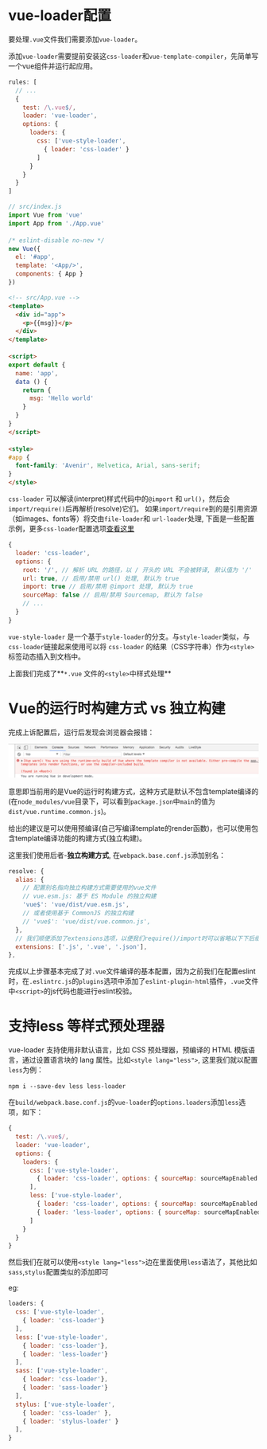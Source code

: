 vue-loader配置
=====

要处理`.vue`文件我们需要添加`vue-loader`。

添加`vue-loader`需要提前安装这`css-loader`和`vue-template-compiler`，先简单写一个vue组件并运行起应用。

``` js
rules: [
  // ...
  {
    test: /\.vue$/,
    loader: 'vue-loader',
    options: {
      loaders: {
        css: ['vue-style-loader',
          { loader: 'css-loader' }
        ]
      }
    }
  }
]
```

``` js
// src/index.js
import Vue from 'vue'
import App from './App.vue'

/* eslint-disable no-new */
new Vue({
  el: '#app',
  template: '<App/>',
  components: { App }
})
```

``` html
<!-- src/App.vue -->
<template>
  <div id="app">
    <p>{{msg}}</p>
  </div>
</template>

<script>
export default {
  name: 'app',
  data () {
    return {
      msg: 'Hello world'
    }
  }
}
</script>

<style>
#app {
  font-family: 'Avenir', Helvetica, Arial, sans-serif;
}
</style>
```




`css-loader` 可以解读(interpret)样式代码中的`@import` 和 `url()`，然后会`import/require()`后再解析(resolve)它们。
如果`import/require`到的是引用资源（如images、fonts等）将交由`file-loader`和 `url-loader`处理, 下面是一些配置示例，更多`css-loader`配置选项[查看这里](https://doc.webpack-china.org/loaders/css-loader/#import)

``` js
{
  loader: 'css-loader',
  options: {
    root: '/', // 解析 URL 的路径，以 / 开头的 URL 不会被转译, 默认值为 '/'
    url: true, // 启用/禁用 url() 处理, 默认为 true 
    import: true // 启用/禁用 @import 处理, 默认为 true
    sourceMap: false // 启用/禁用 Sourcemap, 默认为 false
    // ...
  }
}
```

`vue-style-loader` 是一个基于`style-loader`的分支。与`style-loader`类似，与`css-loader`链接起来使用可以将 `css-loader` 的结果（CSS字符串）作为`<style>`标签动态插入到文档中。

上面我们完成了**`*.vue` 文件的`<style>`中样式处理**

# Vue的运行时构建方式 vs 独立构建

完成上诉配置后，运行后发现会浏览器会报错：

![运行时构建报错](./images/5.jpeg)

意思即当前用的是Vue的运行时构建方式，这种方式是默认不包含template编译的(在`node_modules/vue`目录下，可以看到`package.json`中`main`的值为`dist/vue.runtime.common.js`)。

给出的建议是可以使用预编译(自己写编译template的render函数)，也可以使用包含template编译功能的构建方式(独立构建)。 

这里我们使用后者-**独立构建方式**, 在`webpack.base.conf.js`添加别名：

``` js
resolve: {
  alias: {
    // 配置别名指向独立构建方式需要使用的vue文件
    // vue.esm.js: 基于 ES Module 的独立构建
    'vue$': 'vue/dist/vue.esm.js',
    // 或者使用基于 CommonJS 的独立构建 
    // 'vue$': 'vue/dist/vue.common.js',
  },
  // 我们顺便添加了extensions选项，以便我们require()/import时可以省略以下下后缀名
  extensions: ['.js', '.vue', '.json'],
},
```

完成以上步骤基本完成了对`.vue`文件编译的基本配置，因为之前我们在配置eslint时，在`.eslintrc.js`的`plugins`选项中添加了`eslint-plugin-html`插件，`.vue`文件中`<script>`的js代码也能进行eslint校验。

# 支持less 等样式预处理器

vue-loader 支持使用非默认语言，比如 CSS 预处理器，预编译的 HTML 模版语言，通过设置语言块的 lang 属性。比如`<style lang="less">`, 这里我们就以配置`less`为例：

`npm i --save-dev less less-loader`

在`build/webpack.base.conf.js`的`vue-loader`的`options.loaders`添加`less`选项，如下：

``` js
{
  test: /\.vue$/,
  loader: 'vue-loader',
  options: {
    loaders: {
      css: ['vue-style-loader',
        { loader: 'css-loader', options: { sourceMap: sourceMapEnabled } }
      ],
      less: ['vue-style-loader',
        { loader: 'css-loader', options: { sourceMap: sourceMapEnabled } },
        { loader: 'less-loader', options: { sourceMap: sourceMapEnabled } }
      ]
    }
  }
}
```

然后我们在就可以使用`<style lang="less">`边在里面使用`less`语法了，其他比如`sass`,`stylus`配置类似的添加即可

eg:

``` js
loaders: {
  css: ['vue-style-loader',
    { loader: 'css-loader'}
  ],
  less: ['vue-style-loader',
    { loader: 'css-loader'},
    { loader: 'less-loader'}
  ],
  sass: ['vue-style-loader',
    { loader: 'css-loader'},
    { loader: 'sass-loader'}
  ],
  stylus: ['vue-style-loader',
    { loader: 'css-loader' },
    { loader: 'stylus-loader' }
  ],
}
```